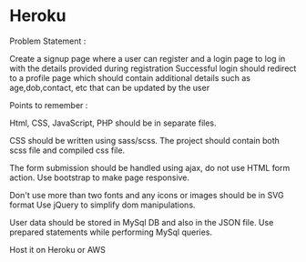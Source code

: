 # Heroku

Problem Statement :

Create a signup page where a user can register and a login page
to log in with the details provided during registration
Successful login should redirect to a profile page which should
contain additional details such as age,dob,contact, etc
that can be updated by the user

Points to remember :

Html, CSS, JavaScript, PHP should be in separate files.

CSS should be written using sass/scss. The project should
contain both scss file and compiled css file.

The form submission should be handled using ajax, do not use
HTML form action. Use bootstrap to make page responsive.

Don't use more than two fonts and any icons or images should
be in SVG format Use jQuery to simplify dom manipulations.

User data should be stored in MySql DB and also in the JSON file.
Use prepared statements while performing MySql queries.

Host it on Heroku or AWS
